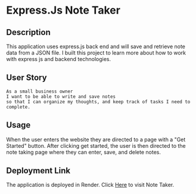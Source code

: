 # Express.Js Note Taker
## Description
This application uses express.js back end and will save and retrieve note data from a JSON file. I built this project to learn more about how to work with express js and backend technologies.
## User Story
``` 
As a small business owner
I want to be able to write and save notes
so that I can organize my thoughts, and keep track of tasks I need to complete.
```
## Usage
When the user enters the website they are directed to a page with a "Get Started" button. After clicking get started, the user is then directed to the note taking page where they can enter, save, and delete notes.
## Deployment Link 
 The application is deployed in Render.
  Click [Here](https://note-taker-bzzi.onrender.com) to visit Note Taker.










